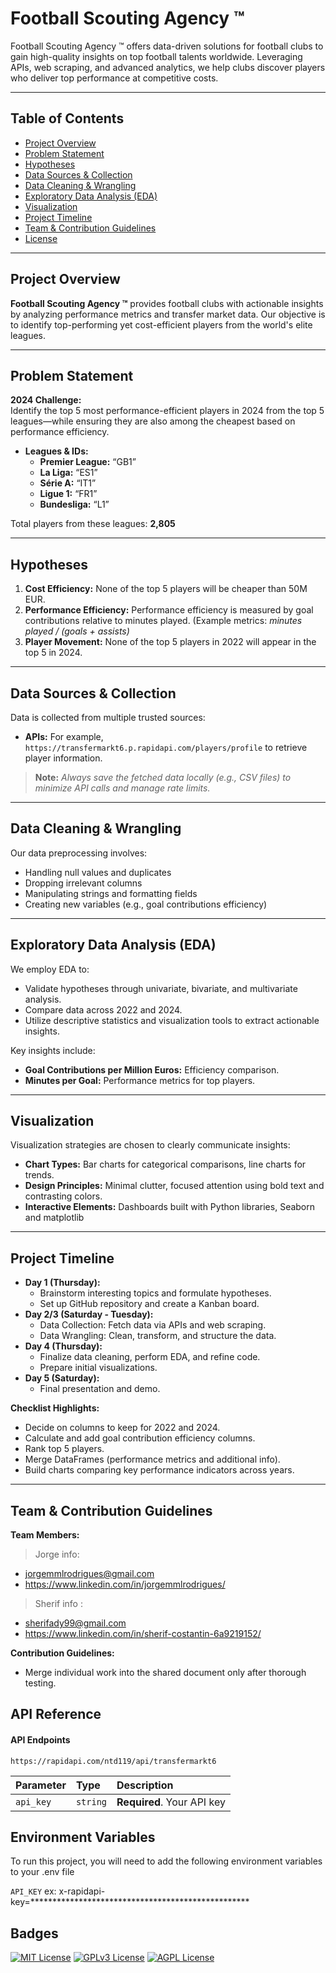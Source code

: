 # Football Scouting Agency ™

Football Scouting Agency ™ offers data-driven solutions for football clubs to gain high-quality insights on top football talents worldwide. Leveraging APIs, web scraping, and advanced analytics, we help clubs discover players who deliver top performance at competitive costs.

---

## Table of Contents
- [Project Overview](#project-overview)
- [Problem Statement](#problem-statement)
- [Hypotheses](#hypotheses)
- [Data Sources & Collection](#data-sources--collection)
- [Data Cleaning & Wrangling](#data-cleaning--wrangling)
- [Exploratory Data Analysis (EDA)](#exploratory-data-analysis-eda)
- [Visualization](#visualization)
- [Project Timeline](#project-timeline)
- [Team & Contribution Guidelines](#team--contribution-guidelines)
- [License](#license)

---

## Project Overview

**Football Scouting Agency ™** provides football clubs with actionable insights by analyzing performance metrics and transfer market data. Our objective is to identify top-performing yet cost-efficient players from the world's elite leagues.

---

## Problem Statement

**2024 Challenge:**  
Identify the top 5 most performance-efficient players in 2024 from the top 5 leagues—while ensuring they are also among the cheapest based on performance efficiency.

- **Leagues & IDs:**
  - **Premier League:** “GB1”
  - **La Liga:** “ES1”
  - **Série A:** “IT1”
  - **Ligue 1:** “FR1”
  - **Bundesliga:** “L1”
  
Total players from these leagues: **2,805**

---

## Hypotheses

1. **Cost Efficiency:** None of the top 5 players will be cheaper than 50M EUR.
2. **Performance Efficiency:** Performance efficiency is measured by goal contributions relative to minutes played. (Example metrics: *minutes played / (goals + assists)*
3. **Player Movement:** None of the top 5 players in 2022 will appear in the top 5 in 2024.

---

## Data Sources & Collection

Data is collected from multiple trusted sources:
- **APIs:** For example, `https://transfermarkt6.p.rapidapi.com/players/profile` to retrieve player information.

> **Note:** *Always save the fetched data locally (e.g., CSV files) to minimize API calls and manage rate limits.*

---

## Data Cleaning & Wrangling

Our data preprocessing involves:
- Handling null values and duplicates
- Dropping irrelevant columns
- Manipulating strings and formatting fields
- Creating new variables (e.g., goal contributions efficiency)

---

## Exploratory Data Analysis (EDA)

We employ EDA to:
- Validate hypotheses through univariate, bivariate, and multivariate analysis.
- Compare data across 2022 and 2024.
- Utilize descriptive statistics and visualization tools to extract actionable insights.
  
Key insights include:
- **Goal Contributions per Million Euros:** Efficiency comparison.
- **Minutes per Goal:** Performance metrics for top players.

---

## Visualization

Visualization strategies are chosen to clearly communicate insights:
- **Chart Types:** Bar charts for categorical comparisons, line charts for trends.
- **Design Principles:** Minimal clutter, focused attention using bold text and contrasting colors.
- **Interactive Elements:** Dashboards built with Python libraries, Seaborn and matplotlib

---

## Project Timeline

- **Day 1 (Thursday):**
  - Brainstorm interesting topics and formulate hypotheses.
  - Set up GitHub repository and create a Kanban board.
- **Day 2/3 (Saturday - Tuesday):**
  - Data Collection: Fetch data via APIs and web scraping.
  - Data Wrangling: Clean, transform, and structure the data.
- **Day 4 (Thursday):**
  - Finalize data cleaning, perform EDA, and refine code.
  - Prepare initial visualizations.
- **Day 5 (Saturday):**
  - Final presentation and demo.

**Checklist Highlights:**
- Decide on columns to keep for 2022 and 2024.
- Calculate and add goal contribution efficiency columns.
- Rank top 5 players.
- Merge DataFrames (performance metrics and additional info).
- Build charts comparing key performance indicators across years.

---

## Team & Contribution Guidelines

**Team Members:**
> Jorge info: 
- jorgemmlrodrigues@gmail.com
- https://www.linkedin.com/in/jorgemmlrodrigues/
> Sherif info : 
- sherifady99@gmail.com
- https://www.linkedin.com/in/sherif-costantin-6a9219152/ 

**Contribution Guidelines:**
- Merge individual work into the shared document only after thorough testing.



## API Reference

#### API Endpoints

```https://rapidapi.com/ntd119/api/transfermarkt6```

| Parameter | Type     | Description                |
| :-------- | :------- | :------------------------- |
| `api_key` | `string` | **Required**. Your API key |



## Environment Variables

To run this project, you will need to add the following environment variables to your .env file

`API_KEY`
ex: x-rapidapi-key=**************************************************


## Badges

[![MIT License](https://img.shields.io/badge/License-MIT-green.svg)](https://choosealicense.com/licenses/mit/)
[![GPLv3 License](https://img.shields.io/badge/License-GPL%20v3-yellow.svg)](https://opensource.org/licenses/)
[![AGPL License](https://img.shields.io/badge/license-AGPL-blue.svg)](http://www.gnu.org/licenses/agpl-3.0)

